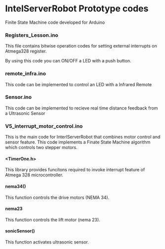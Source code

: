 # IntelServerRobot Prototype codes
Finite State Machine code developed for Arduino

### Registers_Lesson.ino

This file contains bitwise operation codes for setting external interrupts on Atmega328 register.

By using this code you can ON/OFF a LED with a push button. 


### remote_infra.ino

This code can be implemented to control an LED with a Infrared Remote 


### Sensor.ino

This code can be implemented to recieve real time distance feedback from a Ultrasonic Sensor

### V5_interrupt_motor_control.ino

This is the main code for InterlServerRobot that combines motor control and sensor feature. This code implements a Finate State Machine algorithm which controls two stepper motors. 


#### <TimerOne.h> 
This library provides funcitons required to invoke interrupt feature of Atmega 328 microcontroller. 

#### nema34()

This function controls the drive motors (NEMA 34).

#### nema23

This function controls the lift motor (nema 23).

#### sonicSensor()

This function activates ultrasonic sensor.
